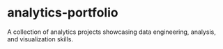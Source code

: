 # analytics-portfolio
A collection of analytics projects showcasing data engineering, analysis, and visualization skills.
